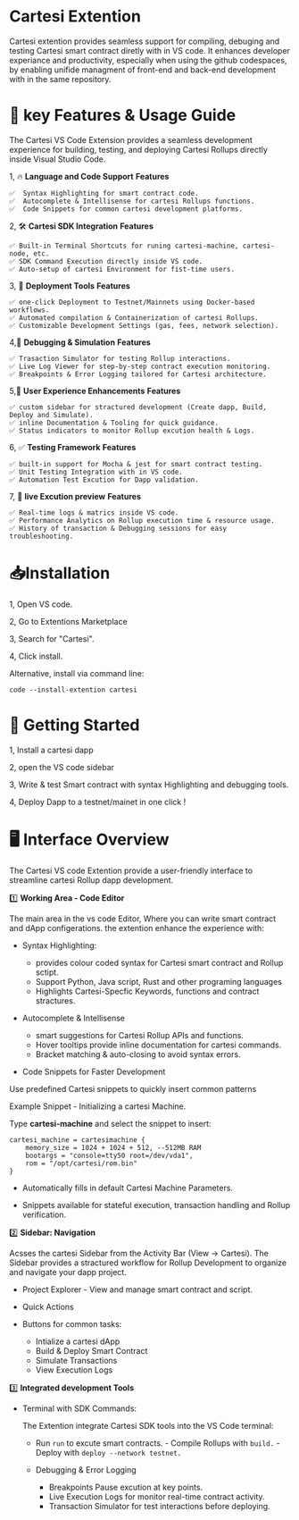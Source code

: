 # Cartesi Extention

Cartesi extention provides seamless support for compiling, debuging and testing Cartesi smart contract diretly with in VS code. It enhances developer experiance and productivity, especially when using the github codespaces, by enabling unifide managment of front-end and back-end development with in the same repository.

# 🚀 key Features & Usage Guide

The Cartesi VS Code Extension provides a seamless development experience for building, testing, and deploying Cartesi Rollups directly inside Visual Studio Code. 

1, 🔥 **Language and Code Support**
**Features**

    ✅  Syntax Highlighting for smart contract code.
    ✅  Autocomplete & Intellisense for cartesi Rollups functions.
    ✅  Code Snippets for common cartesi development platforms.

2, 🛠 **Cartesi SDK Integration**
**Features**

    ✅ Built-in Terminal Shortcuts for runing cartesi-machine, cartesi-node, etc.
    ✅ SDK Command Execution directly inside VS code.
    ✅ Auto-setup of cartesi Environment for fist-time users.

3, 🚀 **Deployment Tools**
**Features**

    ✅ one-click Deployment to Testnet/Mainnets using Docker-based workflows.
    ✅ Automated compilation & Containerization of cartesi Rollups.
    ✅ Customizable Development Settings (gas, fees, network selection).

4,🐞 **Debugging & Simulation**
**Features**

    ✅ Trasaction Simulator for testing Rollup interactions.
    ✅ Live Log Viewer for step-by-step contract execution monitoring.
    ✅ Breakpoints & Error Logging tailored for Cartesi architecture.

5,🎨 **User Experience Enhancements**
**Features**

    ✅ custom sidebar for stractured development (Create dapp, Build, Deploy and Simulate).
    ✅ inline Documentation & Tooling for quick guidance.
    ✅ Status indicators to monitor Rollup excution health & Logs.

6, ✅ **Testing Framework**
**Features**

    ✅ built-in support for Mocha & jest for smart contract testing.
    ✅ Unit Testing Integration with in VS code.
    ✅ Automation Test Excution for Dapp validation.

7, 🔴 **live Excution preview**
**Features**

    ✅ Real-time logs & matrics inside VS code.
    ✅ Performance Analytics on Rollup execution time & resource usage.
    ✅ History of transaction & Debugging sessions for easy troubleshooting.

# 📥Installation

1, Open VS code.

2, Go to Extentions Marketplace

3, Search for "Cartesi".

4, Click install.

Alternative, install via command line:

    code --install-extention cartesi

# 🚀 Getting Started

1, Install a cartesi dapp

2, open the VS code sidebar

3, Write & test Smart contract with syntax Highlighting and debugging tools.

4, Deploy Dapp to a testnet/mainet in one click !

# 🖥️ Interface Overview

The Cartesi VS code Extention provide a user-friendly interface to streamline cartesi Rollup dapp development.

1️⃣ **Working Area - Code Editor**

The main area in the vs code Editor, Where you can write smart contract and dApp configerations.
the extention enhance the experience with:

- Syntax Highlighting:

  - provides colour coded syntax for Cartesi smart contract and Rollup sctipt.
  - Support Python, Java script, Rust and other programing languages
  - Highlights Cartesi-Specfic Keywords, functions and contract stractures.

- Autocomplete & Intellisense

  - smart suggestions for Cartesi Rollup APIs and functions.
  - Hover tooltips provide inline documentation for cartesi commands.
  - Bracket matching & auto-closing to avoid syntax errors.

- Code Snippets for Faster Development

Use predefined Cartesi snippets to quickly insert common patterns

Example Snippet - Initializing a cartesi Machine.

Type **cartesi-machine** and select the snippet to insert:

    cartesi_machine = cartesimachine {
        memory_size = 1024 + 1024 + 512, --512MB RAM
        bootargs = "console=tty50 root=/dev/vda1",
        rom = "/opt/cartesi/rom.bin"
    }

- Automatically fills in default Cartesi Machine Parameters.

- Snippets available for stateful execution, transaction handling and Rollup verification.

2️⃣ **Sidebar: Navigation**

Acsses the cartesi Sidebar from the Activity Bar (View -> Cartesi). The Sidebar provides a stractured workflow for Rollup Development to organize and navigate your dapp project.

- Project Explorer - View and manage smart contract and script.

- Quick Actions
- Buttons for common tasks:
  - Intialize a cartesi dApp
  - Build & Deploy Smart Contract
  - Simulate Transactions
  - View Execution Logs

3️⃣ **Integrated development Tools**

- Terminal with SDK Commands:

  The Extention integrate Cartesi SDK tools into the VS Code terminal:

  - Run `run` to excute smart contracts. - Compile Rollups with `build.` - Deploy with `deploy --network testnet.`
  - Debugging & Error Logging

    - Breakpoints Pause excution at key points.
    - Live Execution Logs for monitor real-time contract activity.
    - Transaction Simulator for test interactions before deploying.
